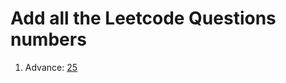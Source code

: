 # Add all the Leetcode Questions numbers

1) Advance: [25](https://leetcode.com/problems/reverse-nodes-in-k-group/)
